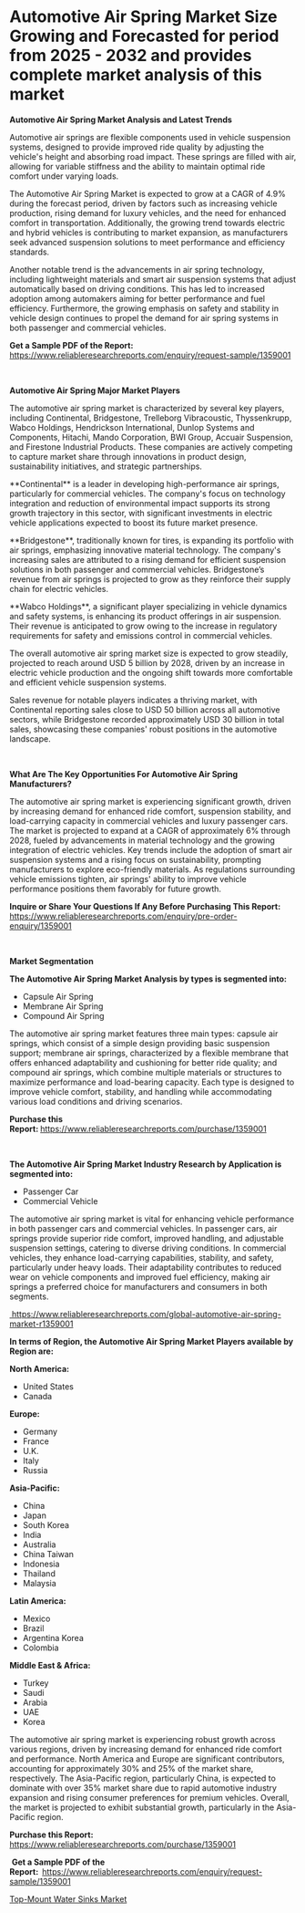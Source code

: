 <p><h1>Automotive Air Spring Market Size Growing and Forecasted for period from 2025 - 2032 and provides complete market analysis of this market</h1></p><p><strong>Automotive Air Spring Market Analysis and Latest Trends</strong></p>
<p><p>Automotive air springs are flexible components used in vehicle suspension systems, designed to provide improved ride quality by adjusting the vehicle's height and absorbing road impact. These springs are filled with air, allowing for variable stiffness and the ability to maintain optimal ride comfort under varying loads. </p><p>The Automotive Air Spring Market is expected to grow at a CAGR of 4.9% during the forecast period, driven by factors such as increasing vehicle production, rising demand for luxury vehicles, and the need for enhanced comfort in transportation. Additionally, the growing trend towards electric and hybrid vehicles is contributing to market expansion, as manufacturers seek advanced suspension solutions to meet performance and efficiency standards. </p><p>Another notable trend is the advancements in air spring technology, including lightweight materials and smart air suspension systems that adjust automatically based on driving conditions. This has led to increased adoption among automakers aiming for better performance and fuel efficiency. Furthermore, the growing emphasis on safety and stability in vehicle design continues to propel the demand for air spring systems in both passenger and commercial vehicles.</p></p>
<p><strong>Get a Sample PDF of the Report:&nbsp;</strong> <a href="https://www.reliableresearchreports.com/enquiry/request-sample/1359001?utm_campaign=2395&utm_medium=2&utm_source=Github&utm_content=ia&utm_term=22032025&utm_id=automotive-air-spring">https://www.reliableresearchreports.com/enquiry/request-sample/1359001</a></p>
<p>&nbsp;</p>
<p><strong>Automotive Air Spring Major Market Players</strong></p>
<p><p>The automotive air spring market is characterized by several key players, including Continental, Bridgestone, Trelleborg Vibracoustic, Thyssenkrupp, Wabco Holdings, Hendrickson International, Dunlop Systems and Components, Hitachi, Mando Corporation, BWI Group, Accuair Suspension, and Firestone Industrial Products. These companies are actively competing to capture market share through innovations in product design, sustainability initiatives, and strategic partnerships.</p><p>**Continental** is a leader in developing high-performance air springs, particularly for commercial vehicles. The company's focus on technology integration and reduction of environmental impact supports its strong growth trajectory in this sector, with significant investments in electric vehicle applications expected to boost its future market presence.</p><p>**Bridgestone**, traditionally known for tires, is expanding its portfolio with air springs, emphasizing innovative material technology. The company's increasing sales are attributed to a rising demand for efficient suspension solutions in both passenger and commercial vehicles. Bridgestone’s revenue from air springs is projected to grow as they reinforce their supply chain for electric vehicles.</p><p>**Wabco Holdings**, a significant player specializing in vehicle dynamics and safety systems, is enhancing its product offerings in air suspension. Their revenue is anticipated to grow owing to the increase in regulatory requirements for safety and emissions control in commercial vehicles.</p><p>The overall automotive air spring market size is expected to grow steadily, projected to reach around USD 5 billion by 2028, driven by an increase in electric vehicle production and the ongoing shift towards more comfortable and efficient vehicle suspension systems.</p><p>Sales revenue for notable players indicates a thriving market, with Continental reporting sales close to USD 50 billion across all automotive sectors, while Bridgestone recorded approximately USD 30 billion in total sales, showcasing these companies' robust positions in the automotive landscape.</p></p>
<p>&nbsp;</p>
<p><strong>What Are The Key Opportunities For Automotive Air Spring Manufacturers?</strong></p>
<p><p>The automotive air spring market is experiencing significant growth, driven by increasing demand for enhanced ride comfort, suspension stability, and load-carrying capacity in commercial vehicles and luxury passenger cars. The market is projected to expand at a CAGR of approximately 6% through 2028, fueled by advancements in material technology and the growing integration of electric vehicles. Key trends include the adoption of smart air suspension systems and a rising focus on sustainability, prompting manufacturers to explore eco-friendly materials. As regulations surrounding vehicle emissions tighten, air springs' ability to improve vehicle performance positions them favorably for future growth.</p></p>
<p><strong>Inquire or Share Your Questions If Any Before Purchasing This Report:</strong> <a href="https://www.reliableresearchreports.com/enquiry/pre-order-enquiry/1359001?utm_campaign=2395&utm_medium=2&utm_source=Github&utm_content=ia&utm_term=22032025&utm_id=automotive-air-spring">https://www.reliableresearchreports.com/enquiry/pre-order-enquiry/1359001</a></p>
<p>&nbsp;</p>
<p><strong>Market Segmentation</strong></p>
<p><strong>The Automotive Air Spring Market Analysis by types is segmented into:</strong></p>
<p><ul><li>Capsule Air Spring</li><li>Membrane Air Spring</li><li>Compound Air Spring</li></ul></p>
<p><p>The automotive air spring market features three main types: capsule air springs, which consist of a simple design providing basic suspension support; membrane air springs, characterized by a flexible membrane that offers enhanced adaptability and cushioning for better ride quality; and compound air springs, which combine multiple materials or structures to maximize performance and load-bearing capacity. Each type is designed to improve vehicle comfort, stability, and handling while accommodating various load conditions and driving scenarios.</p></p>
<p><strong>Purchase this Report:&nbsp;</strong><a href="https://www.reliableresearchreports.com/purchase/1359001?utm_campaign=2395&utm_medium=2&utm_source=Github&utm_content=ia&utm_term=22032025&utm_id=automotive-air-spring">https://www.reliableresearchreports.com/purchase/1359001</a></p>
<p>&nbsp;</p>
<p><strong>The Automotive Air Spring Market Industry Research by Application is segmented into:</strong></p>
<p><ul><li>Passenger Car</li><li>Commercial Vehicle</li></ul></p>
<p><p>The automotive air spring market is vital for enhancing vehicle performance in both passenger cars and commercial vehicles. In passenger cars, air springs provide superior ride comfort, improved handling, and adjustable suspension settings, catering to diverse driving conditions. In commercial vehicles, they enhance load-carrying capabilities, stability, and safety, particularly under heavy loads. Their adaptability contributes to reduced wear on vehicle components and improved fuel efficiency, making air springs a preferred choice for manufacturers and consumers in both segments.</p></p>
<p><a href="https://www.reliableresearchreports.com/global-automotive-air-spring-market-r1359001?utm_campaign=2395&utm_medium=2&utm_source=Github&utm_content=ia&utm_term=22032025&utm_id=automotive-air-spring">&nbsp;https://www.reliableresearchreports.com/global-automotive-air-spring-market-r1359001</a></p>
<p><strong>In terms of Region, the Automotive Air Spring Market Players available by Region are:</strong></p>
<p>
    <p> <strong> North America: </strong>
        <ul>
            <li>United States</li>
            <li>Canada</li>
        </ul>
        </p> 
    <p> <strong> Europe: </strong>
        <ul>
            <li>Germany</li>
            <li>France</li>
            <li>U.K.</li>
            <li>Italy</li>
            <li>Russia</li>
        </ul>
        </p> 
    <p> <strong> Asia-Pacific: </strong>
        <ul>
            <li>China</li>
            <li>Japan</li>
            <li>South Korea</li>
            <li>India</li>
            <li>Australia</li>
            <li>China Taiwan</li>
            <li>Indonesia</li>
            <li>Thailand</li>
            <li>Malaysia</li>
        </ul>
        </p> 
    <p> <strong> Latin America: </strong>
        <ul>
            <li>Mexico</li>
            <li>Brazil</li>
            <li>Argentina Korea</li>
            <li>Colombia</li>
        </ul>
        </p> 
    <p> <strong> Middle East & Africa: </strong>
        <ul>
            <li>Turkey</li>
            <li>Saudi</li>
            <li>Arabia</li>
            <li>UAE</li>
            <li>Korea</li>
        </ul>
    </p>
    </p>
<p><p>The automotive air spring market is experiencing robust growth across various regions, driven by increasing demand for enhanced ride comfort and performance. North America and Europe are significant contributors, accounting for approximately 30% and 25% of the market share, respectively. The Asia-Pacific region, particularly China, is expected to dominate with over 35% market share due to rapid automotive industry expansion and rising consumer preferences for premium vehicles. Overall, the market is projected to exhibit substantial growth, particularly in the Asia-Pacific region.</p></p>
<p><strong>Purchase this Report: </strong><a href="https://www.reliableresearchreports.com/purchase/1359001?utm_campaign=2395&utm_medium=2&utm_source=Github&utm_content=ia&utm_term=22032025&utm_id=automotive-air-spring">https://www.reliableresearchreports.com/purchase/1359001</a></p>
<p>&nbsp;<strong>Get a Sample PDF of the Report:&nbsp;&nbsp;</strong><a href="https://www.reliableresearchreports.com/enquiry/request-sample/1359001?utm_campaign=2395&utm_medium=2&utm_source=Github&utm_content=ia&utm_term=22032025&utm_id=automotive-air-spring">https://www.reliableresearchreports.com/enquiry/request-sample/1359001</a></p>
<p><strong></strong></p>
<p><p><a href="https://github.com/FlorianWolf90/Market-Research-Report-List-1/blob/main/top-mount-water-sinks-market.md?utm_campaign=2395&utm_medium=2&utm_source=Github&utm_content=ia&utm_term=22032025&utm_id=automotive-air-spring">Top-Mount Water Sinks Market</a></p></p>